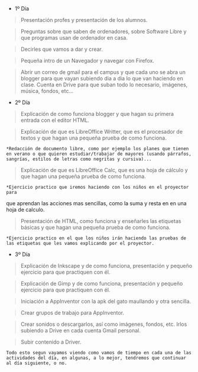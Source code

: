 ﻿* 1º Día 

> Presentación profes y presentación de los alumnos.

> Preguntas sobre que saben de ordenadores, sobre Software Libre y que programas usan de ordenador en casa.

> Decirles que vamos a dar y crear.

> Pequeña intro de un Navegador y navegar con Firefox.

> Abrir un correo de gmail para el campus y que cada uno se abra un blogger para que vayan subiendo dia a dia lo que van haciendo en clase. Cuenta en Drive para que suban todo lo necesario, imágenes, música, fondos, etc...


* 2º Día

> Explicación de como funciona blogger y que hagan su primera entrada con el editor HTML. 

> Explicación de que es LibreOffice Writter, que es el procesador de textos y que hagan una pequeña prueba de como funciona.

	*Redacción de documento libre, como por ejemplo los planes que tienen en verano o que quieren estudiar/trabajar de mayores (usando párrafos, sangrías, estilos de letras como negritas y cursiva)...
	 

> Explicación de que es LibreOffice Calc, que es una hoja de cálculo y que hagan una pequeña prueba de como funciona.

	*Ejercicio practico que iremos haciendo con los niños en el proyector para
que aprendan las acciones mas sencillas, como la suma y resta en en una hoja de calculo.


> Presentación de HTML, como funciona y enseñarles las etiquetas básicas y que hagan una pequeña prueba de como funciona. 

	*Ejercicio practico en el que los niños irán haciendo las pruebas de las etiquetas que les vamos explicando por el proyector. 


* 3º Día

> Explicación de Inkscape y de como funciona, presentación y pequeño ejercicio para que practiquen con él.

> Explicación de Gimp y de como funciona, presentación y pequeño ejercicio para que practiquen con él.

> Iniciación a AppInventor con la apk del gato maullando y otra sencilla.

> Crear grupos de trabajo para AppInventor.

> Crear sonidos o descargarlos, así como imágenes, fondos, etc. Irlos subiendo a Drive en cada cuenta Gmail personal.

> Subir contenido a Driver.

`Todo esto segun vayamos viendo como vamos de tiempo en cada una de las actividades del día, en algunas, a lo mejor, tendremos que continuar al día siguiente, o no.`
